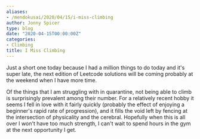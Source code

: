 ```yaml
---
aliases:
- /mendokusai/2020/04/15/i-miss-climbing
author: Jonny Spicer
type: blog
date: "2020-04-15T00:00:00Z"
categories:
- Climbing
title: I Miss Climbing
---
```

Just a short one today because I had a million things to do today and it's super late, the next edition of Leetcode solutions
will be coming probably at the weekend when I have more time.

Of the things that I am struggling with in quarantine, not being able to climb is surprisingly prevalent among their
number. For a relatively recent hobby it seems I fell in love with it fairly quickly (probably the effect of enjoying
a beginner's rapid rate of progression), and it fills the void left by fencing at the intersection of physicality
and the cerebral. Hopefully when this is all over I won't have too much strength, I can't wait to spend hours in the
gym at the next opportunity I get.
